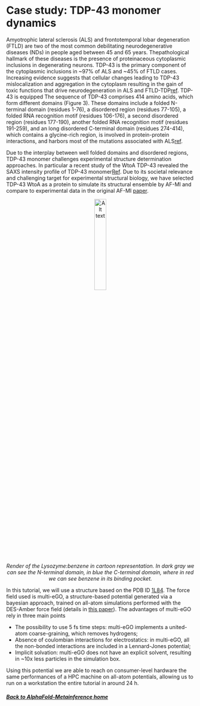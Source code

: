 # Case study: TDP-43 monomer dynamics

Amyotrophic lateral sclerosis (ALS) and frontotemporal lobar degeneration (FTLD) are two of the most common debilitating neurodegenerative diseases (NDs) in people aged between 45 and 65 years. Thepathological hallmark of these diseases is the presence of proteinaceous cytoplasmic inclusions in degenerating neurons. TDP-43 is the primary component of the cytoplasmic inclusions in ~97$\%$ of ALS and ~45$\%$ of FTLD cases. Increasing evidence suggests that cellular changes leading to TDP-43 mislocalization and aggregation in the cytoplasm resulting in the gain of toxic functions that drive neurodegeneration in ALS and FTLD-TDP[ref](https://doi.org/10.1038/s41593-023-01341-4). TDP-43 is equipped The sequence of TDP-43 comprises 414 amino acids, which form different domains (Figure 3). These domains include a folded N-terminal domain (residues 1-76), a disordered region (residues 77-105), a folded RNA recognition motif (residues 106-176), a second disordered region (residues 177-190), another folded RNA recognition motif (residues 191-259), and an long disordered C-terminal domain (residues 274-414), which contains a glycine-rich region, is involved in protein-protein interactions, and harbors most of the mutations associated with ALS[ref](https://pubmed.ncbi.nlm.nih.gov/33177049/). 

Due to the interplay between well folded domains and disordered regions, TDP-43 monomer challenges experimental structure determination approaches. In particular a recent study of the WtoA TDP-43 revealed the SAXS intensity profile of TDP-43 monomer[Ref](https://www.cell.com/iscience/fulltext/S2589-0042(20)30344-8?_returnURL=https%3A%2F%2Flinkinghub.elsevier.com%2Fretrieve%2Fpii%2FS2589004220303448%3Fshowall%3Dtrue). Due to its societal relevance and challenging target for experimental structural biology, we have selected TDP-43 WtoA as a protein to simulate its structural ensemble by AF-MI and compare to experimental data in the original AF-MI [paper](https://www.biorxiv.org/content/10.1101/2023.01.19.524720v1.full).


<p align="center">
  <img src="https://github.com/riccardocapelli/VMetaD-tutorial/blob/main/img/lys_render.jpg?raw=true" alt="Alt text" width="25%">
  <br>
  <em>Render of the Lysozyme:benzene in cartoon representation. In dark gray we can see the N-terminal domain, in blue the C-terminal domain, where in red we can see benzene in its binding pocket.</em>
</p>

In this tutorial, we will use a structure based on the PDB ID [1L84](https://www.rcsb.org/structure/1L84). The force field used is multi-eGO, a structure-based potential generated via a bayesian approach, trained on all-atom simulations performed with the DES-Amber force field (details in [this paper](https://doi.org/10.26434/chemrxiv-2024-jcmgc)). 
The advantages of multi-eGO rely in three main points
* The possibility to use 5 fs time steps: multi-eGO implements a united-atom coarse-graining, which removes hydrogens;
* Absence of coulombian interactions for electrostatics: in multi-eGO, all the non-bonded interactions are included in a Lennard-Jones potential;
* Implicit solvation: multi-eGO does not have an explicit solvent, resulting in ~10x less particles in the simulation box.

Using this potential we are able to reach on consumer-level hardware the same performances of a HPC machine on all-atom potentials, allowing us to run on a workstation the entire tutorial in around 24 h. 

##### [Back to AlphaFold-Metainference home](NAVIGATION.md)

